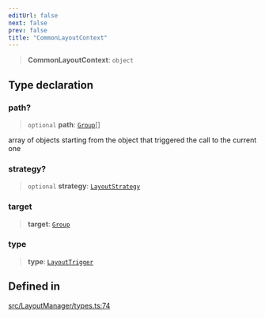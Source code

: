 ```yaml
---
editUrl: false
next: false
prev: false
title: "CommonLayoutContext"
---
```


> **CommonLayoutContext**: `object`

## Type declaration

### path?

> `optional` **path**: [`Group`](/api/classes/group/)[]

array of objects starting from the object that triggered the call to the current one

### strategy?

> `optional` **strategy**: [`LayoutStrategy`](/api/classes/layoutstrategy/)

### target

> **target**: [`Group`](/api/classes/group/)

### type

> **type**: [`LayoutTrigger`](/api/type-aliases/layouttrigger/)

## Defined in

[src/LayoutManager/types.ts:74](https://github.com/fabricjs/fabric.js/blob/c093e29e73123dafcfa091ff4d5e04e690bb796e/src/LayoutManager/types.ts#L74)
